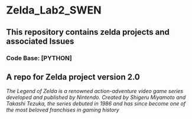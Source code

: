 # Zelda_Lab2_SWEN
## This repository contains zelda projects and associated Issues

### Code Base: [PYTHON]

## A repo for Zelda project version 2.0
 _The Legend of Zelda is a renowned action-adventure video game series developed and published by Nintendo. Created by Shigeru Miyamoto and Takashi Tezuka, the series debuted in 1986 and has since become one of the most beloved franchises in gaming history_
